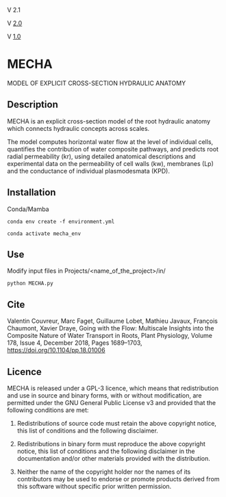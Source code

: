 
V 2.1 

V [2.0](https://github.com/MECHARoot/MECHA/releases/tag/2.0)

V [1.0](https://github.com/MECHARoot/MECHA/releases/tag/1.0)

# MECHA
MODEL OF EXPLICIT CROSS-SECTION HYDRAULIC ANATOMY

## Description

MECHA is an explicit cross-section model of the root hydraulic anatomy which connects hydraulic concepts across scales.

The model computes horizontal water flow at the level of individual cells, quantifies the contribution of water composite pathways, and predicts root radial permeability (kr), using detailed anatomical descriptions and experimental data on the permeability of cell walls (kw), membranes (Lp) and the conductance of individual plasmodesmata (KPD).

## Installation

Conda/Mamba

```{bash}
conda env create -f environment.yml

conda activate mecha_env
```

## Use

Modify input files in Projects/<name_of_the_project>/in/

```{bash}
python MECHA.py
```

## Cite

Valentin Couvreur, Marc Faget, Guillaume Lobet, Mathieu Javaux, François Chaumont, Xavier Draye, Going with the Flow: Multiscale Insights into the Composite Nature of Water Transport in Roots, Plant Physiology, Volume 178, Issue 4, December 2018, Pages 1689–1703, https://doi.org/10.1104/pp.18.01006

## Licence

MECHA is released under a GPL-3 licence, which means that redistribution and use in source and binary forms, with or without modification, are permitted under the GNU General Public License v3 and provided that the following conditions are met:

1. Redistributions of source code must retain the above copyright notice, this list of conditions and the following disclaimer.

2. Redistributions in binary form must reproduce the above copyright notice, this list of conditions and the following disclaimer in the documentation and/or other materials provided with the distribution.

3. Neither the name of the copyright holder nor the names of its contributors may be used to endorse or promote products derived from this software without specific prior written permission.
